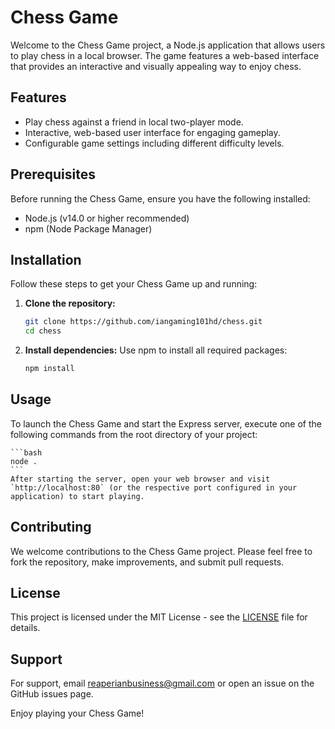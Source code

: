 # Chess Game

Welcome to the Chess Game project, a Node.js application that allows users to play chess in a local browser. The game features a web-based interface that provides an interactive and visually appealing way to enjoy chess.

## Features

- Play chess against a friend in local two-player mode.
- Interactive, web-based user interface for engaging gameplay.
- Configurable game settings including different difficulty levels.

## Prerequisites

Before running the Chess Game, ensure you have the following installed:
- Node.js (v14.0 or higher recommended)
- npm (Node Package Manager)

## Installation

Follow these steps to get your Chess Game up and running:

1. **Clone the repository:**
   ```bash
   git clone https://github.com/iangaming101hd/chess.git
   cd chess
   ```
2. **Install dependencies:**
    Use npm to install all required packages:
    ```bash
    npm install
    ```

## Usage

To launch the Chess Game and start the Express server, execute one of the following commands from the root directory of your project:

    ```bash
    node .
    ```
    After starting the server, open your web browser and visit `http://localhost:80` (or the respective port configured in your application) to start playing.

## Contributing

We welcome contributions to the Chess Game project. Please feel free to fork the repository, make improvements, and submit pull requests.

## License

This project is licensed under the MIT License - see the [LICENSE](LICENSE) file for details.

## Support

For support, email reaperianbusiness@gmail.com or open an issue on the GitHub issues page.

Enjoy playing your Chess Game!